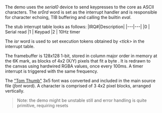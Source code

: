 The demo uses the *serial0* device to send keypresses to the core as ASCII characters.
The *sr0rd* word is set as the interrupt handler and is responsible for character echoing, TIB buffering and calling the builtin *eval*.

The stub interrupt table looks as follows:
|IRQ#|Description|
|---|---|
|0  | Serial read
|1  | Keypad
|2  | 10Hz timer

The *isr* word is used to set execution tokens obtained by *&lt;tick&gt;* in the interrupt table.

The framebuffer is 128x128 1-bit, stored in column major order in memory at the 6K mark, as blocks of 4x2 (X/Y) pixels that fit a byte . It is redrawn to the canvas using hardwired RGBA values, once every 100ms. A timer interrupt is triggered with the same frequency.

The ["Tom Thumb"](https://robey.lag.net/2010/01/23/tiny-monospace-font.html) 3x5 font was converted and included in the main source file (*font* word). A character is comprised of 3 4x2 pixel blocks, arranged vertically.

> Note: the demo might be unstable still and error handling is quite primitive, requiring resets
